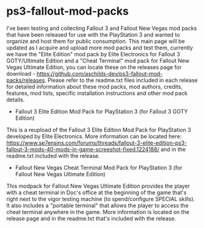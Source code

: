 # ps3-fallout-mod-packs

I've been testing and collecting Fallout 3 and Fallout New Vegas mod packs that have been released for use with the PlayStation 3 and wanted to organize and host them for public consumption. This main page will be updated as I acquire and upload more mod packs and test them, currently we have the "Elite Edition" mod pack by Elite Electronics for Fallout 3 GOTY/Ultimate Edition and a "Cheat Terminal" mod pack for Fallout New Vegas Ultimate Edition, you can locate these on the releases page for download - https://github.com/aschilds-dev/ps3-fallout-mod-packs/releases. Please refer to the readme.txt files included in each release for detailed information about these mod packs, mod authors, credits, features, mod lists, specific installation instructions and other mod pack details.

- Fallout 3 Elite Edition Mod Pack for PlayStation 3 (for Fallout 3 GOTY Edition)

This is a reupload of the Fallout 3 Elite Edition Mod Pack for PlayStation 3 developed by Elite Electronics. More information can be located here: https://www.se7ensins.com/forums/threads/fallout-3-elite-edition-ps3-fallout-3-mods-40-mods-in-game-screeshot-fixed.1224188/ and in the readme.txt included with the release.


- Fallout New Vegas Cheat Terminal Mod Pack for PlayStation 3 (for Fallout New Vegas Ultimate Edition)

This modpack for Fallout New Vegas Ultimate Edition provides the player with a cheat terminal in Doc's office at the beginning of the game that's right next to the vigor testing machine (to spend/configure SPECIAL skills). It also includes a "portable terminal" that allows the player to access the cheat terminal anywhere in the game. More information is located on the release page and in the readme.txt that's included with the release.

